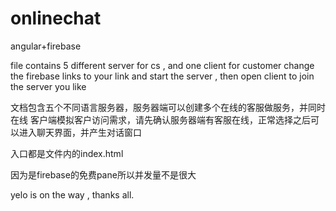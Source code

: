 # onlinechat
angular+firebase

file contains 5 different server for cs , and one client for customer 
change the firebase links to your link and start the server , then open client to join the server you like

文档包含五个不同语言服务器，服务器端可以创建多个在线的客服做服务，并同时在线
客户端模拟客户访问需求，请先确认服务器端有客服在线，正常选择之后可以进入聊天界面，并产生对话窗口

入口都是文件内的index.html

因为是firebase的免费pane所以并发量不是很大

yelo is on the way , thanks all.
